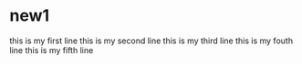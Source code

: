 # new1
this is my first line
this is my second line
this is my third line
this is my fouth line
this is my fifth line
